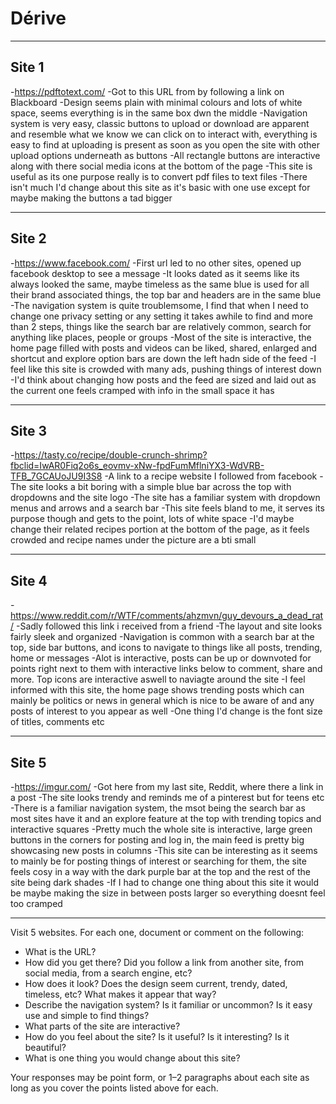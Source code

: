 # Dérive
---
## Site 1
-https://pdftotext.com/
-Got to this URL from by following a link on Blackboard
-Design seems plain with minimal colours and lots of white space, seems everything is in the same box dwn the middle
-Navigation system is very easy, classic buttons to upload or download are apparent and resemble what we know we can click on to interact with, everything is easy to find at uploading is present as soon as you open the site with other upload options underneath as buttons
-All rectangle buttons are interactive along with there social media icons at the bottom of the page
-This site is useful as its one purpose really is to convert pdf files to text files
-There isn't much I'd change about this site as it's basic with one use except for maybe making the buttons a tad bigger

---
## Site 2
-https://www.facebook.com/
-First url led to no other sites, opened up facebook desktop to see a message
-It looks dated as it seems like its always looked the same, maybe timeless as the same blue is used for all their brand associated things, the top bar and headers are in the same blue
-The navigation system is quite troublemsome, I find that when I need to change one privacy setting or any setting it takes awhile to find and more than 2 steps, things like the search bar are relatively common, search for anything like places, people or groups
-Most of the site is interactive, the home page filled with posts and videos can be liked, shared, enlarged and shortcut and explore option bars are down the left hadn side of the feed
-I feel like this site is crowded with many ads, pushing things of interest down
-I'd think about changing how posts and the feed are sized and laid out as the current one feels cramped with info in the small space it has
 

---
## Site 3
-https://tasty.co/recipe/double-crunch-shrimp?fbclid=IwAR0Fiq2o6s_eovmv-xNw-fpdFumMflniYX3-WdVRB-TFB_7GCAUoJU9I3S8
-A link to a recipe website I followed from facebook
-The site looks a bit boring with a simple blue bar across the top with dropdowns and the site logo
-The site has a familiar system with dropdown menus and arrows and a search bar
-This site feels bland to me, it serves its purpose though and gets to the point, lots of white space
-I'd maybe change their related recipes portion at the bottom of the page, as it feels crowded and recipe names under the picture are a bti small


---
## Site 4
-https://www.reddit.com/r/WTF/comments/ahzmvn/guy_devours_a_dead_rat/
-Sadly followed this link i received from a friend
-The layout and site looks fairly sleek and organized 
-Navigation is common with a search bar at the top, side bar buttons, and icons to navigate to things like all posts, trending, home or messages
-Alot is interactive, posts can be up or downvoted for points right next to them with interactive links below to comment, share and more. Top icons are interactive aswell to naviagte around the site
-I feel informed with this site, the home page shows trending posts which can mainly be politics or news in general which is nice to be aware of and any posts of interest to you appear as well
-One thing I'd change is the font size of titles, comments etc

---
## Site 5
-https://imgur.com/
-Got here from my last site, Reddit, where there a link in a post 
-The site looks trendy and reminds me of a pinterest but for teens etc
-There is a familiar navigation system, the msot being the search bar as most sites have it and an explore feature at the top with trending topics and interactive squares
-Pretty much the whole site is interactive, large green buttons in the corners for posting and log in, the main feed is pretty big showcasing new posts in columns
-This site can be interesting as it seems to mainly be for posting things of interest or searching for them, the site feels cosy in a way with the dark purple bar at the top and the rest of the site being dark shades
-If I had to change one thing about this site it would be maybe making the size in between posts larger so everything doesnt feel too cramped



---

Visit 5 websites. For each one, document or comment on the following:
* What is the URL?
* How did you get there? Did you follow a link from another site, from social media, from a search engine, etc?
* How does it look? Does the design seem current, trendy, dated, timeless, etc? What makes it appear that way?
* Describe the navigation system? Is it familiar or uncommon? Is it easy use and simple to find things?
* What parts of the site are interactive?
* How do you feel about the site? Is it useful? Is it interesting? Is it beautiful?
* What is one thing you would change about this site?

Your responses may be point form, or 1–2 paragraphs about each site as long as you cover the points listed above for each.